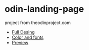 # odin-landing-page
project from theodinproject.com
- [Full Desing](https://cdn.statically.io/gh/TheOdinProject/curriculum/main/foundations/html_css/project/odin-project.png)
- [Color and fonts](https://cdn.statically.io/gh/TheOdinProject/curriculum/main/foundations/html_css/project/colors_and_stuff.png)
- [Preview](https://mtctxd.github.io/odin-landing-page/)
